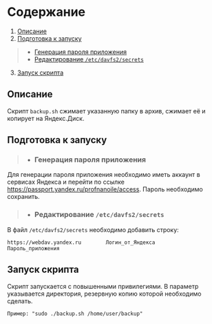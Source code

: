 # Содержание
1. [Описание](##-Описание)
2. [Подготовка к запуску](##-Подготовка-к-запуску)
> - [Генерация пароля приложения](###-Генераци-пароля-приложения)
> - [Редактирование `/etc/davfs2/secrets`](###-Редактирование-`/etc/davfs2/secrets`)
3. [Запуск скрипта](##-Запуск-скрипта)


## Описание
Скрипт `backup.sh` сжимает указанную папку в архив, сжимает её и копирует на Яндекс.Диск. 

## Подготовка к запуску

> - ### Генерация пароля приложения
Для генерации пароля приложения необходимо иметь аккаунт в сервисах Яндекса и перейти по ссылке https://passport.yandex.ru/profnanoile/access. Пароль необходимо сохранить.

> - ### Редактирование `/etc/davfs2/secrets`
В файл `/etc/davfs2/secrets` необходимо добавить строку:

`https://webdav.yandex.ru        Логин_от_Яндекса        Пароль_приложения`

## Запуск скрипта
Скрипт запускается с повышенными привилегиями. В параметр указывается директория, резервную копию которой необходимо сделать.

`Пример: "sudo ./backup.sh /home/user/backup"`